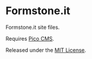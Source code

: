 Formstone.it
============

Formstone.it site files.

Requires [Pico CMS](https://github.com/gilbitron/Pico).

Released under the [MIT License](http://opensource.org/licenses/MIT).